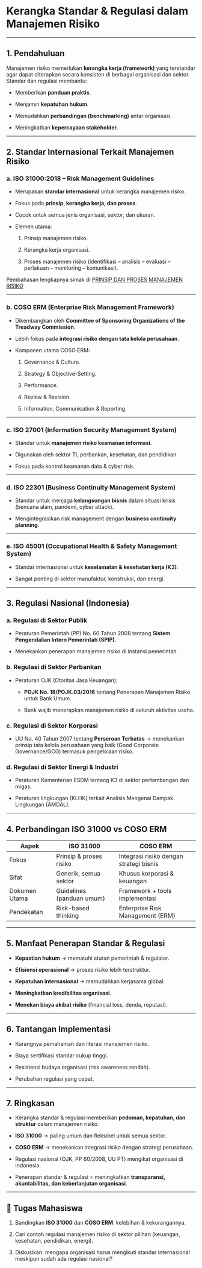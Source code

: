 # Kerangka Standar & Regulasi dalam Manajemen Risiko

---

## 1. Pendahuluan

Manajemen risiko memerlukan **kerangka kerja (framework)** yang terstandar agar dapat diterapkan secara konsisten di berbagai organisasi dan sektor.  
Standar dan regulasi membantu:

- Memberikan **panduan praktis**.
    
- Menjamin **kepatuhan hukum**.
    
- Memudahkan **perbandingan (benchmarking)** antar organisasi.
    
- Meningkatkan **kepercayaan stakeholder**.
    

---

## 2. Standar Internasional Terkait Manajemen Risiko

### a. **ISO 31000:2018 – Risk Management Guidelines**

- Merupakan **standar internasional** untuk kerangka manajemen risiko.
    
- Fokus pada **prinsip, kerangka kerja, dan proses**.
    
- Cocok untuk semua jenis organisasi, sektor, dan ukuran.
    
- Elemen utama:
    
    1. Prinsip manajemen risiko.
        
    2. Kerangka kerja organisasi.
        
    3. Proses manajemen risiko (identifikasi – analisis – evaluasi – perlakuan – monitoring – komunikasi).

Pembahasan lengkapnya simak di [PRINSIP DAN PROSES MANAJEMEN RISIKO](03-prinsip-iso-31000.md)

---

### b. **COSO ERM (Enterprise Risk Management Framework)**

- Dikembangkan oleh **Committee of Sponsoring Organizations of the Treadway Commission**.
    
- Lebih fokus pada **integrasi risiko dengan tata kelola perusahaan**.
    
- Komponen utama COSO ERM:
    
    1. Governance & Culture.
        
    2. Strategy & Objective-Setting.
        
    3. Performance.
        
    4. Review & Revision.
        
    5. Information, Communication & Reporting.
        

---

### c. **ISO 27001 (Information Security Management System)**

- Standar untuk **manajemen risiko keamanan informasi**.
    
- Digunakan oleh sektor TI, perbankan, kesehatan, dan pendidikan.
    
- Fokus pada kontrol keamanan data & cyber risk.
    

---

### d. **ISO 22301 (Business Continuity Management System)**

- Standar untuk menjaga **kelangsungan bisnis** dalam situasi krisis (bencana alam, pandemi, cyber attack).
    
- Mengintegrasikan risk management dengan **business continuity planning**.
    

---

### e. **ISO 45001 (Occupational Health & Safety Management System)**

- Standar internasional untuk **keselamatan & kesehatan kerja (K3)**.
    
- Sangat penting di sektor manufaktur, konstruksi, dan energi.
    

---

## 3. Regulasi Nasional (Indonesia)

### a. **Regulasi di Sektor Publik**

- Peraturan Pemerintah (PP) No. 60 Tahun 2008 tentang **Sistem Pengendalian Intern Pemerintah (SPIP)**.
    
- Menekankan penerapan manajemen risiko di instansi pemerintah.
    

### b. **Regulasi di Sektor Perbankan**

- Peraturan OJK (Otoritas Jasa Keuangan):
    
    - **POJK No. 18/POJK.03/2016** tentang Penerapan Manajemen Risiko untuk Bank Umum.
        
    - Bank wajib menerapkan manajemen risiko di seluruh aktivitas usaha.
        

### c. **Regulasi di Sektor Korporasi**

- UU No. 40 Tahun 2007 tentang **Perseroan Terbatas** → menekankan prinsip tata kelola perusahaan yang baik (Good Corporate Governance/GCG) termasuk pengelolaan risiko.
    

### d. **Regulasi di Sektor Energi & Industri**

- Peraturan Kementerian ESDM tentang K3 di sektor pertambangan dan migas.
    
- Peraturan lingkungan (KLHK) terkait Analisis Mengenai Dampak Lingkungan (AMDAL).
    

---

## 4. Perbandingan ISO 31000 vs COSO ERM

|Aspek|ISO 31000|COSO ERM|
|---|---|---|
|Fokus|Prinsip & proses risiko|Integrasi risiko dengan strategi bisnis|
|Sifat|Generik, semua sektor|Khusus korporasi & keuangan|
|Dokumen Utama|Guidelines (panduan umum)|Framework + tools implementasi|
|Pendekatan|Risk-based thinking|Enterprise Risk Management (ERM)|

---

## 5. Manfaat Penerapan Standar & Regulasi

- **Kepastian hukum** → mematuhi aturan pemerintah & regulator.
    
- **Efisiensi operasional** → proses risiko lebih terstruktur.
    
- **Kepatuhan internasional** → memudahkan kerjasama global.
    
- **Meningkatkan kredibilitas organisasi**.
    
- **Menekan biaya akibat risiko** (financial loss, denda, reputasi).
    

---

## 6. Tantangan Implementasi

- Kurangnya pemahaman dan literasi manajemen risiko.
    
- Biaya sertifikasi standar cukup tinggi.
    
- Resistensi budaya organisasi (risk awareness rendah).
    
- Perubahan regulasi yang cepat.
    

---

## 7. Ringkasan

- Kerangka standar & regulasi memberikan **pedoman, kepatuhan, dan struktur** dalam manajemen risiko.
    
- **ISO 31000** → paling umum dan fleksibel untuk semua sektor.
    
- **COSO ERM** → menekankan integrasi risiko dengan strategi perusahaan.
    
- Regulasi nasional (OJK, PP 60/2008, UU PT) mengikat organisasi di Indonesia.
    
- Penerapan standar & regulasi = meningkatkan **transparansi, akuntabilitas, dan keberlanjutan organisasi**.
    

---

## 📌 Tugas Mahasiswa

1. Bandingkan **ISO 31000** dan **COSO ERM**: kelebihan & kekurangannya.
    
2. Cari contoh regulasi manajemen risiko di sektor pilihan (keuangan, kesehatan, pendidikan, energi).
    
3. Diskusikan: mengapa organisasi harus mengikuti standar internasional meskipun sudah ada regulasi nasional?
    

